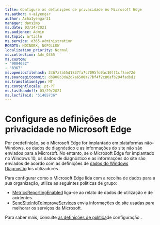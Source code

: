 ```yaml
---
title: Configure as definições de privacidade no Microsoft Edge
ms.author: v-aiyengar
author: AshaIyengar21
manager: dansimp
ms.date: 03/24/2021
ms.audience: Admin
ms.topic: article
ms.service: o365-administration
ROBOTS: NOINDEX, NOFOLLOW
localization_priority: Normal
ms.collection: Adm_O365
ms.custom:
- "9004632"
- "8367"
ms.openlocfilehash: 2367a7a55d1837fa7c7095fd0ac10ff1cf7ae72d
ms.sourcegitcommit: db908b3da2c7a6508a77bf4f2c80afb294fadbd1
ms.translationtype: MT
ms.contentlocale: pt-PT
ms.lasthandoff: 03/29/2021
ms.locfileid: "51405736"
---
```

# <a name="configure-privacy-settings-in-microsoft-edge"></a>Configure as definições de privacidade no Microsoft Edge

Por predefinição, se o Microsoft Edge for implantado em plataformas não-Windows, os dados de diagnóstico e as informações do site não são enviados para a Microsoft. No entanto, se o Microsoft Edge for implantado no Windows 10, os dados de diagnóstico e as informações do site são enviados de acordo com as definições de [dados do Windows Diagnostic](https://go.microsoft.com/fwlink/?linkid=2132472)dos utilizadores .

Para configurar como o Microsoft Edge lida com a recolha de dados para a sua organização, utilize as seguintes políticas de grupo:
- [MetricsReportingEnabled](https://go.microsoft.com/fwlink/?linkid=2132470) liga-se ao relato de dados de utilização e de acidentes.
- [SendSiteInfoToImproveServices](https://go.microsoft.com/fwlink/?linkid=2132470) envia informações do site usadas para melhorar os serviços da Microsoft.

Para saber mais, consulte [as definições de política](https://go.microsoft.com/fwlink/?linkid=2132577)de configuração .
